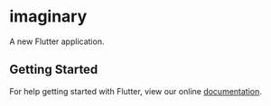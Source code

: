 # imaginary

A new Flutter application.

## Getting Started

For help getting started with Flutter, view our online
[documentation](https://flutter.io/).
